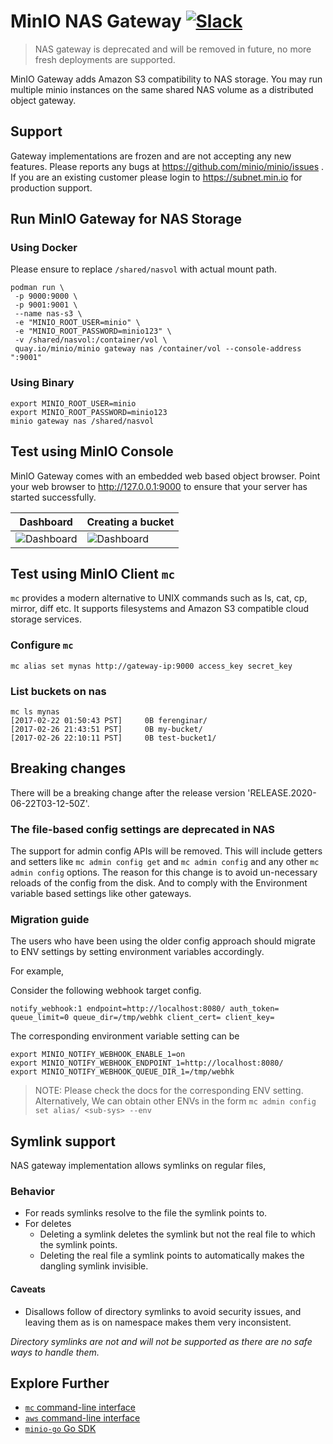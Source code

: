 # MinIO NAS Gateway [![Slack](https://slack.min.io/slack?type=svg)](https://slack.min.io) 

> NAS gateway is deprecated and will be removed in future, no more fresh deployments are supported.

MinIO Gateway adds Amazon S3 compatibility to NAS storage. You may run multiple minio instances on the same shared NAS volume as a distributed object gateway.

## Support

Gateway implementations are frozen and are not accepting any new features. Please reports any bugs at <https://github.com/minio/minio/issues> . If you are an existing customer please login to <https://subnet.min.io> for production support.

## Run MinIO Gateway for NAS Storage

### Using Docker

Please ensure to replace `/shared/nasvol` with actual mount path.

```
podman run \
 -p 9000:9000 \
 -p 9001:9001 \
 --name nas-s3 \
 -e "MINIO_ROOT_USER=minio" \
 -e "MINIO_ROOT_PASSWORD=minio123" \
 -v /shared/nasvol:/container/vol \
 quay.io/minio/minio gateway nas /container/vol --console-address ":9001"
```

### Using Binary

```
export MINIO_ROOT_USER=minio
export MINIO_ROOT_PASSWORD=minio123
minio gateway nas /shared/nasvol
```

## Test using MinIO Console

MinIO Gateway comes with an embedded web based object browser. Point your web browser to <http://127.0.0.1:9000> to ensure that your server has started successfully.

| Dashboard                                                                                   | Creating a bucket                                                                           |
| -------------                                                                               | -------------                                                                               |
| ![Dashboard](https://github.com/minio/minio/blob/master/docs/screenshots/pic1.png?raw=true) | ![Dashboard](https://github.com/minio/minio/blob/master/docs/screenshots/pic2.png?raw=true) |

## Test using MinIO Client `mc`

`mc` provides a modern alternative to UNIX commands such as ls, cat, cp, mirror, diff etc. It supports filesystems and Amazon S3 compatible cloud storage services.

### Configure `mc`

```
mc alias set mynas http://gateway-ip:9000 access_key secret_key
```

### List buckets on nas

```
mc ls mynas
[2017-02-22 01:50:43 PST]     0B ferenginar/
[2017-02-26 21:43:51 PST]     0B my-bucket/
[2017-02-26 22:10:11 PST]     0B test-bucket1/
```

## Breaking changes

There will be a breaking change after the release version 'RELEASE.2020-06-22T03-12-50Z'.

### The file-based config settings are deprecated in NAS

The support for admin config APIs will be removed. This will include getters and setters like `mc admin config get` and `mc admin config`  and any other `mc admin config` options. The reason for this change is to avoid un-necessary reloads of the config from the disk. And to comply with the Environment variable based settings like other gateways.

### Migration guide

The users who have been using the older config approach should migrate to ENV settings by setting environment variables accordingly.

For example,

Consider the following webhook target config.

```
notify_webhook:1 endpoint=http://localhost:8080/ auth_token= queue_limit=0 queue_dir=/tmp/webhk client_cert= client_key=
```

The corresponding environment variable setting can be

```
export MINIO_NOTIFY_WEBHOOK_ENABLE_1=on
export MINIO_NOTIFY_WEBHOOK_ENDPOINT_1=http://localhost:8080/
export MINIO_NOTIFY_WEBHOOK_QUEUE_DIR_1=/tmp/webhk
```

> NOTE: Please check the docs for the corresponding ENV setting. Alternatively, We can obtain other ENVs in the form `mc admin config set alias/ <sub-sys> --env`

## Symlink support

NAS gateway implementation allows symlinks on regular files,

### Behavior

- For reads symlinks resolve to the file the symlink points to. 
- For deletes
  - Deleting a symlink deletes the symlink but not the real file to which the symlink points.
  - Deleting the real file a symlink points to automatically makes the dangling symlink invisible.

#### Caveats

- Disallows follow of directory symlinks to avoid security issues, and leaving them as is on namespace makes them very inconsistent.

*Directory symlinks are not and will not be supported as there are no safe ways to handle them.*

## Explore Further

- [`mc` command-line interface](https://docs.min.io/docs/minio-client-quickstart-guide)
- [`aws` command-line interface](https://docs.min.io/docs/aws-cli-with-minio)
- [`minio-go` Go SDK](https://docs.min.io/docs/golang-client-quickstart-guide)
